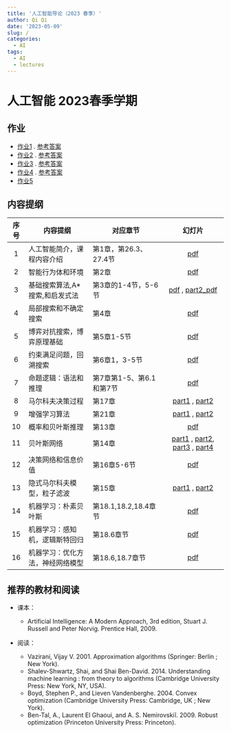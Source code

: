 ```yaml
---
title: '人工智能导论（2023 春季）'
author: Qi Qi
date: '2023-05-09'
slug: /
categories:
  - AI
tags:
  - AI
  - lectures
---
```


# 人工智能 2023春季学期

## 作业

* [作业1](AI/hw/HW1.pdf) . [参考答案](AI/hw/sol1.pdf)
* [作业2](AI/hw/HW2.pdf) . [参考答案](AI/hw/sol2.pdf)
* [作业3](AI/hw/HW3.pdf) . [参考答案](AI/hw/sol3.pdf)
* [作业4](AI/hw/HW4.pdf) . [参考答案](AI/hw/sol4.pdf)
* [作业5](AI/hw/hw5.pdf)


## 内容提纲

|序号 | 内容提纲             | 对应章节       | 幻灯片   |
|:---:|-----------------------|---------------|:-----------:|
|1 | 人工智能简介，课程内容介绍 |  第1章，第26.3、27.4节 | [pdf](AI/slides/lecture1.pdf)  |
|2 | 智能行为体和环境   | 第2章  | [pdf](AI/slides/lecture2.pdf)  |
|3 | 基础搜索算法,A*搜索,和启发式法  | 第3章的1-4节，5-6节  | [pdf](AI/slides/lecture3.pdf) , [part2_pdf](AI/slides/lecture3_part2.pdf) |
|4 | 局部搜索和不确定搜索  |  第4章 | [pdf](AI/slides/lecture4.pdf)  |
|5 | 博弈对抗搜索，博弈原理基础  | 第5章1-5节  | [pdf](AI/slides/lecture5.pdf) |
|6 | 约束满足问题，回溯搜索  | 第6章1，3-5节  | [pdf](AI/slides/lecture6.pdf)  |
|7 |命题逻辑：语法和推理   | 第7章第1-5、第6.1和第7节  | [pdf](AI/slides/lecture7.pdf)  |
|8 | 马尔科夫决策过程 |     第17章    |  [part1](AI/slides/lecture8-mdps-part1.pdf) , [part2](AI/slides/lecture8-mdps-part2.pdf)|
|9 | 增强学习算法   |  第21章    |  [part1](AI/slides/lecture-9-reinforcement-learning-i.pdf) , [part2](AI/slides/lecture-9-reinforcement-learning-ii.pdf)  |
|10 | 概率和贝叶斯推理 |  第13章    |  [pdf](AI/slides/lecture10-probability.pdf)  |
| 11| 贝叶斯网络 |   第14章    |  [part1](AI/slides/lecture11-BN-representation.pdf) , [part2](AI/slides/lecture12-BNs-Independence.pdf), [part3](AI/slides/lecture13-BN-Inference.pdf) , [part4](AI/slides/lecture14-BN-sampling.pdf)  |
| 12| 决策网络和信息价值 |   第16章5-6节    |  [pdf](AI/slides/lecture15-decision-diagrams-and-vpis.pdf)  |
| 13| 隐式马尔科夫模型，粒子滤波 |   第15章    |  [part1](AI/slides/lecture16-hmm.pdf) , [part2](AI/slides/lecture17-hmm-filtering.pdf)  |
| 14| 机器学习：朴素贝叶斯 | 第18.1,18.2,18.4章节      |  [pdf](AI/slides/lecture18-ML-Naive-Bayes.pdf)  |
| 15| 机器学习：感知机，逻辑斯特回归 |  第18.6章节     |  [pdf](AI/slides/lecture19-ML-Perceptrons-and-Logistic-Regression.pdf)  |
| 16| 机器学习：优化方法，神经网络模型 | 第18.6,18.7章节      |  [pdf](AI/slides/lecture20-ML-Optimization-and-Neural-Networks.pdf)  |


## 推荐的教材和阅读

* 课本：

  - Artificial Intelligence: A Modern Approach, 3rd edition, Stuart J. Russell
    and Peter Norvig. Prentice Hall, 2009.

* 阅读：

  - Vazirani, Vijay V. 2001. Approximation algorithms (Springer: Berlin ; New York).
  - Shalev-Shwartz, Shai, and Shai Ben-David. 2014. Understanding machine learning : from theory to algorithms (Cambridge University Press: New York, NY, USA).
  - Boyd, Stephen P., and Lieven Vandenberghe. 2004. Convex optimization (Cambridge University Press: Cambridge, UK ; New York).
  - Ben-Tal, A., Laurent El Ghaoui, and A. S. Nemirovskiĭ. 2009. Robust optimization (Princeton University Press: Princeton).
  
